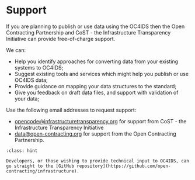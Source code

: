 # Support

If you are planning to publish or use data using the OC4IDS then the Open Contracting Partnership and CoST - the Infrastructure Transparency Initiative can provide free-of-charge support.

We can:

* Help you identify approaches for converting data from your existing systems to OC4IDS;
* Suggest existing tools and services which might help you publish or use OC4IDS data;
* Provide guidance on mapping your data structures to the standard;
* Give you feedback on draft data files, and support with validation of your data;

Use the following email addresses to request support:

* [opencode@infrastructuretransparency.org](mailto:opencode@infrastructuretransparency.org) for support from CoST - the Infrastructure Transparency Initiative
* [data@open-contracting.org](mailto:data@open-contracting.org) for support from the Open Contracting Partnership.

```{admonition} Contributing
:class: hint

Developers, or those wishing to provide technical input to OC4IDS, can go straight to the [GitHub repository](https://github.com/open-contracting/infrastructure).
```
